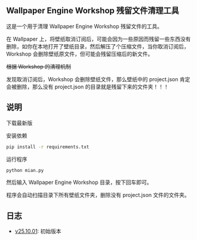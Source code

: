 ## Wallpaper Engine Workshop 残留文件清理工具

这是一个用于清理 Wallpaper Engine Workshop 残留文件的工具。

在 Wallpaper 上，将壁纸取消订阅后，可能会因为一些原因而残留一些东西没有删除，如你在本地打开了壁纸目录，然后解压了个压缩文件，当你取消订阅后，Workshop 会删除壁纸原文件，但可能会残留压缩后的新文件。

~~根据 Workshop 的清理机制~~

发现取消订阅后，Workshop 会删除壁纸文件，那么壁纸中的 project.json 肯定会被删除，那么没有 project.json 的目录就是残留下来的文件夹！！！

## 说明

下载最新版

安装依赖

```bash
pip install -r requirements.txt
```

运行程序

```bash
python mian.py
```

然后输入 Wallpaper Engine Workshop 目录，按下回车即可。 

程序会自动扫描目录下所有壁纸文件夹，删除没有 project.json 文件的文件夹。

## 日志

- [v25.10.01][v25.10.01]: 初始版本

[v25.10.01]: https://github.com/God-2077/python-code/tree/main/wallpaper_engine_workshop_cleaning/v25.10.01
